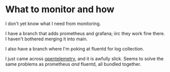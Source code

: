 # What to monitor and how

I don't yet know what I need from monitoring.

I have a branch that adds prometheus and grafana; iirc they work fine there.  I haven't bothered merging it into main.

I also have a branch where I'm poking at fluentd for log collection.

I just came across [opentelemetry](https://opentelemetry.io/ecosystem/demo/), and it is awfully slick.  Seems to solve the same problems as prometheus *and* fluentd, all bundled together.
